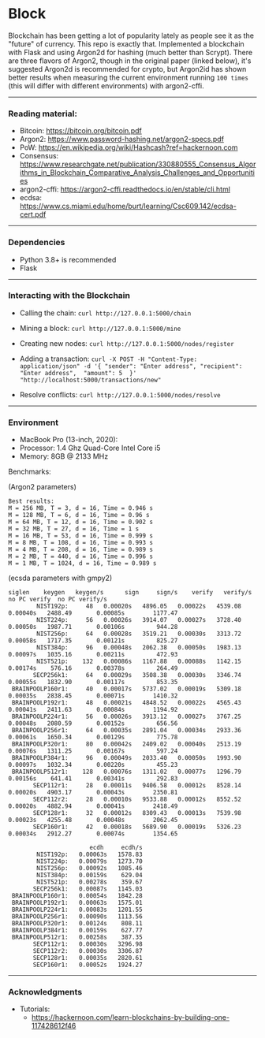 # Block
Blockchain has been getting a lot of popularity lately as people see it as the "future" of currency. This repo is exactly that. Implemented a blockchain with Flask and using Argon2d for hashing (much better than Scrypt). There are three flavors of Argon2, though in the original paper (linked below), it's suggested Argon2d is recommended for crypto, but Argon2id has shown better results when measuring the current environment running `100 times` (this will differ with different environments) with argon2-cffi.

-----

### Reading material:
- Bitcoin: https://bitcoin.org/bitcoin.pdf
- Argon2: https://www.password-hashing.net/argon2-specs.pdf
- PoW: https://en.wikipedia.org/wiki/Hashcash?ref=hackernoon.com
- Consensus: https://www.researchgate.net/publication/330880555_Consensus_Algorithms_in_Blockchain_Comparative_Analysis_Challenges_and_Opportunities
- argon2-cffi: https://argon2-cffi.readthedocs.io/en/stable/cli.html
- ecdsa: https://www.cs.miami.edu/home/burt/learning/Csc609.142/ecdsa-cert.pdf

-----
### Dependencies
- Python 3.8+ is recommended
- Flask

-----
### Interacting with the Blockchain

- Calling the chain: `curl http://127.0.0.1:5000/chain`

- Mining a block: `curl http://127.0.0.1:5000/mine`
- Creating new nodes: `curl http://127.0.0.1:5000/nodes/register`

- Adding a transaction: `curl -X POST -H "Content-Type: application/json" -d '{
 "sender": "Enter address",
 "recipient": "Enter address", 
 "amount": 5 
}' "http://localhost:5000/transactions/new"`

- Resolve conflicts: `curl http://127.0.0.1:5000/nodes/resolve`

-----
### Environment
- MacBook Pro (13-inch, 2020):
- Processor: 1.4 Ghz Quad-Core Intel Core i5
- Memory: 8GB @ 2133 MHz

Benchmarks:

(Argon2 parameters)
```
Best results:
M = 256 MB, T = 3, d = 16, Time = 0.946 s
M = 128 MB, T = 6, d = 16, Time = 0.96 s
M = 64 MB, T = 12, d = 16, Time = 0.902 s
M = 32 MB, T = 27, d = 16, Time = 1 s
M = 16 MB, T = 53, d = 16, Time = 0.999 s
M = 8 MB, T = 108, d = 16, Time = 0.993 s
M = 4 MB, T = 208, d = 16, Time = 0.989 s
M = 2 MB, T = 440, d = 16, Time = 0.996 s
M = 1 MB, T = 1024, d = 16, Time = 0.989 s
```

(ecsda parameters with gmpy2)
```
siglen    keygen   keygen/s      sign     sign/s    verify   verify/s  no PC verify  no PC verify/s
        NIST192p:     48   0.00020s   4896.05   0.00022s   4539.08   0.00040s   2488.49       0.00085s        1177.47
        NIST224p:     56   0.00026s   3914.07   0.00027s   3728.40   0.00050s   1987.71       0.00106s         944.28
        NIST256p:     64   0.00028s   3519.21   0.00030s   3313.72   0.00058s   1717.35       0.00121s         825.27
        NIST384p:     96   0.00048s   2062.38   0.00050s   1983.13   0.00097s   1035.16       0.00211s         472.93
        NIST521p:    132   0.00086s   1167.88   0.00088s   1142.15   0.00174s    576.16       0.00378s         264.49
       SECP256k1:     64   0.00029s   3508.38   0.00030s   3346.74   0.00055s   1832.90       0.00117s         853.35
 BRAINPOOLP160r1:     40   0.00017s   5737.02   0.00019s   5309.18   0.00035s   2838.45       0.00071s        1410.32
 BRAINPOOLP192r1:     48   0.00021s   4848.52   0.00022s   4565.43   0.00041s   2411.63       0.00084s        1194.92
 BRAINPOOLP224r1:     56   0.00026s   3913.12   0.00027s   3767.25   0.00048s   2080.59       0.00152s         656.56
 BRAINPOOLP256r1:     64   0.00035s   2891.04   0.00034s   2933.36   0.00061s   1650.34       0.00129s         775.78
 BRAINPOOLP320r1:     80   0.00042s   2409.02   0.00040s   2513.19   0.00076s   1311.25       0.00167s         597.24
 BRAINPOOLP384r1:     96   0.00049s   2033.40   0.00050s   1993.90   0.00097s   1032.34       0.00220s         455.23
 BRAINPOOLP512r1:    128   0.00076s   1311.02   0.00077s   1296.79   0.00156s    641.41       0.00341s         292.83
       SECP112r1:     28   0.00011s   9406.58   0.00012s   8528.14   0.00020s   4903.17       0.00043s        2350.81
       SECP112r2:     28   0.00010s   9533.88   0.00012s   8552.52   0.00020s   4882.94       0.00041s        2418.49
       SECP128r1:     32   0.00012s   8309.43   0.00013s   7539.98   0.00023s   4255.48       0.00048s        2062.45
       SECP160r1:     42   0.00018s   5689.90   0.00019s   5326.23   0.00034s   2912.27       0.00074s        1354.65

                       ecdh     ecdh/s
        NIST192p:   0.00063s   1578.83
        NIST224p:   0.00079s   1273.70
        NIST256p:   0.00092s   1085.46
        NIST384p:   0.00159s    629.04
        NIST521p:   0.00278s    359.67
       SECP256k1:   0.00087s   1145.03
 BRAINPOOLP160r1:   0.00054s   1842.28
 BRAINPOOLP192r1:   0.00063s   1575.01
 BRAINPOOLP224r1:   0.00083s   1201.55
 BRAINPOOLP256r1:   0.00090s   1113.56
 BRAINPOOLP320r1:   0.00124s    808.11
 BRAINPOOLP384r1:   0.00159s    627.77
 BRAINPOOLP512r1:   0.00258s    387.35
       SECP112r1:   0.00030s   3296.98
       SECP112r2:   0.00030s   3306.87
       SECP128r1:   0.00035s   2820.61
       SECP160r1:   0.00052s   1924.27
```


-----
### Acknowledgments
- Tutorials: 
   - https://hackernoon.com/learn-blockchains-by-building-one-117428612f46
